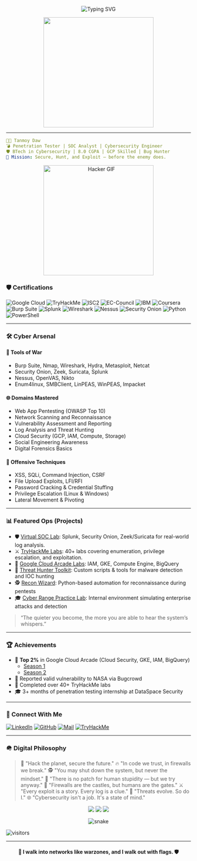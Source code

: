 <p align="center">
  <img src="https://readme-typing-svg.demolab.com?font=Fira+Code&weight=700&pause=1000&center=true&vCenter=true&width=435&lines=⚔%ef%b8%8f+CyberWarrior+On+the+Digital+Battlefield+⚔%ef%b8%8f;Hack+to+Defend+%f0%9f%94%bb;Tanmoy+Daw+%7C+Cybersecurity+Analyst+%7C+PenTester" alt="Typing SVG" />
</p>

<p align="center">
  <img src="https://media.giphy.com/media/3ohs4BSacFKI7A717y/giphy.gif" width="300" />
</p>

---

```yaml
🧑‍💻 Tanmoy Daw  
💣 Penetration Tester | SOC Analyst | Cybersecurity Engineer  
🛡️ BTech in Cybersecurity | 8.0 CGPA | GCP Skilled | Bug Hunter  
🎯 Mission: Secure, Hunt, and Exploit — before the enemy does.
```

<p align="center">
  <img src="https://media.giphy.com/media/qgQUggAC3Pfv687qPC/giphy.gif" width="300" alt="Hacker GIF">
</p>

### 🛡️ Certifications

![Google Cloud](https://img.shields.io/badge/GoogleCloud-Skilled-informational?style=flat&logo=googlecloud)
![TryHackMe](https://img.shields.io/badge/TryHackMe-Level%3A%20Intermediate-red?logo=tryhackme&logoColor=white)
![ISC2](https://img.shields.io/badge/ISC2-Certified-green?logo=isc2)
![EC-Council](https://img.shields.io/badge/Ethical%20Hacking%20Essentials-EC--Council-red)
![IBM](https://img.shields.io/badge/IBM-Cybersecurity%20Analyst-blue)
![Coursera](https://img.shields.io/badge/Coursera-Google%20Cybersecurity-yellow)
![Burp Suite](https://img.shields.io/badge/BurpSuite-Web%20Security%20Mastery-orange)
![Splunk](https://img.shields.io/badge/Splunk-Log%20Analysis%20Expert-lightgrey)
![Wireshark](https://img.shields.io/badge/Wireshark-Network%20Analysis-brightgreen)
![Nessus](https://img.shields.io/badge/Nessus-Vulnerability%20Scanner-lightblue)
![Security Onion](https://img.shields.io/badge/SecurityOnion-Incident%20Detection-purple)
![Python](https://img.shields.io/badge/Python-Automation%20Scripting-blueviolet)
![PowerShell](https://img.shields.io/badge/PowerShell-Forensics%20&%20Scripting-darkblue)

---

### 🛠️ Cyber Arsenal

#### 🔧 Tools of War
- Burp Suite, Nmap, Wireshark, Hydra, Metasploit, Netcat
- Security Onion, Zeek, Suricata, Splunk
- Nessus, OpenVAS, Nikto
- Enum4linux, SMBClient, LinPEAS, WinPEAS, Impacket

#### 🌐 Domains Mastered
- Web App Pentesting (OWASP Top 10)
- Network Scanning and Reconnaissance
- Vulnerability Assessment and Reporting
- Log Analysis and Threat Hunting
- Cloud Security (GCP, IAM, Compute, Storage)
- Social Engineering Awareness
- Digital Forensics Basics

#### 🔪 Offensive Techniques
- XSS, SQLi, Command Injection, CSRF
- File Upload Exploits, LFI/RFI
- Password Cracking & Credential Stuffing
- Privilege Escalation (Linux & Windows)
- Lateral Movement & Pivoting

---

### 📊 Featured Ops (Projects)

- 🛡️ [Virtual SOC Lab](https://github.com/tanmoydaw26): Splunk, Security Onion, Zeek/Suricata for real-world log analysis.
- ⚔️ [TryHackMe Labs](https://tryhackme.com/p/BORDA26): 40+ labs covering enumeration, privilege escalation, and exploitation.
- 🚀 [Google Cloud Arcade Labs](https://www.cloudskillsboost.google/public_profiles/b773a6e3-4eae-402b-afe4-53746a81881b): IAM, GKE, Compute Engine, BigQuery
- 🔎 [Threat Hunter Toolkit](https://github.com/tanmoydaw26): Custom scripts & tools for malware detection and IOC hunting
- 🕵️ [Recon Wizard](https://github.com/tanmoydaw26): Python-based automation for reconnaissance during pentests
- 🎓 [Cyber Range Practice Lab](#): Internal environment simulating enterprise attacks and detection

> “The quieter you become, the more you are able to hear the system’s whispers.”

---

### 🏆 Achievements

- 🏅 **Top 2%** in Google Cloud Arcade (Cloud Security, GKE, IAM, BigQuery)
  - [Season 1](https://www.cloudskillsboost.google/public_profiles/b773a6e3-4eae-402b-afe4-53746a81881b)
  - [Season 2](https://www.cloudskillsboost.google/public_profiles/a6880598-875e-43f9-ad16-435102e980eb)
- 🚀 Reported valid vulnerability to NASA via Bugcrowd
- 🥇 Completed over 40+ TryHackMe labs
- 🎓 3+ months of penetration testing internship at DataSpace Security

---

### 🔗 Connect With Me

[![LinkedIn](https://img.shields.io/badge/-LinkedIn-black?style=for-the-badge&logo=linkedin)](https://www.linkedin.com/in/tanmoy-daw-a27a162aa)
[![GitHub](https://img.shields.io/badge/-GitHub-grey?style=for-the-badge&logo=github)](https://github.com/tanmoydaw26)
[![Mail](https://img.shields.io/badge/-Email-red?style=for-the-badge&logo=gmail)](mailto:tanmoydawdaw@gmail.com)
[![TryHackMe](https://img.shields.io/badge/-TryHackMe-critical?style=for-the-badge&logo=tryhackme)](https://tryhackme.com/p/BORDA26)

---

### 🪖 Digital Philosophy

> 🧠 "Hack the planet, secure the future."
> 🔥 "In code we trust, in firewalls we break."
> 🕵️ "You may shut down the system, but never the mindset."
> 🔋 "There is no patch for human stupidity — but we try anyway."
> 🚀 "Firewalls are the castles, but humans are the gates."
> ⚔️ "Every exploit is a story. Every log is a clue."
> 🔫 "Threats evolve. So do I."
> 🌐 "Cybersecurity isn't a job. It's a state of mind."

<p align="center">
  <img src="https://github-readme-stats.vercel.app/api?username=tanmoydaw26&show_icons=true&theme=radical" />
  <img src="https://github-readme-streak-stats.herokuapp.com?user=tanmoydaw26&theme=tokyonight&hide_border=true" />
  <img src="https://github-profile-trophy.vercel.app/?username=tanmoydaw26&theme=matrix&margin-w=15&no-frame=true" />
</p>

<p align="center">
  <img src="https://github.com/tanmoydaw26/tanmoydaw26/raw/output/github-contribution-grid-snake-dark.svg" alt="snake" />
</p>

![visitors](https://visitor-badge.laobi.icu/badge?page_id=tanmoydaw26)

---

<h4 align="center">🔪 I walk into networks like warzones, and I walk out with flags. 🛡️</h4>
